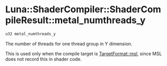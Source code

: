 # Luna::ShaderCompiler::ShaderCompileResult::metal_numthreads_y

```c++
u32 metal_numthreads_y
```

The number of threads for one thread group in Y dimension. 

This is used only when the compile target is [TargetFormat::msl](group___shader_compiler_1gga4cad2b3eee9b7fe13c80ad2f66885bd2a8cf205e11d5eb3c998ac34958304c608.md), since MSL does not record this in shader code. 

